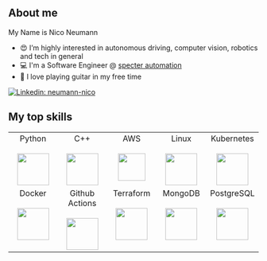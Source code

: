 ## About me

My Name is Nico Neumann
- :heart_eyes: I’m highly interested in autonomous driving, computer vision, robotics and tech in general
- :computer: I'm a Software Engineer @ [specter automation](https://specter-automation.com/)
- 🎵 I love playing guitar in my free time

<!-- markdown-link-check-disable -->
[![Linkedin: neumann-nico](https://img.shields.io/badge/-Nico%20Neumann-blue?style=flat-square&logo=Linkedin&logoColor=white&link=https://www.linkedin.com/in/neumann-nico/)](https://www.linkedin.com/in/neumann-nico/)
<!-- markdown-link-check-enable -->


## My top skills
<table>
  <tbody>
    <tr valign="top" align="center">
      <td width="20%">
        <span>Python</span><br><br>
        <img height="64px" src="https://upload.wikimedia.org/wikipedia/commons/c/c3/Python-logo-notext.svg">
      </td>
      <td width="20%">
        <span>C++</span><br><br>
        <img height="64px" src="https://upload.wikimedia.org/wikipedia/commons/1/18/ISO_C%2B%2B_Logo.svg">
      </td>
      <td width="20%">
        <span>AWS</span><br><br>
        <img height="55px" src="https://upload.wikimedia.org/wikipedia/commons/9/93/Amazon_Web_Services_Logo.svg">
      </td>
      <td width="20%">
        <span>Linux</span><br><br>
        <img height="64px" src="https://upload.wikimedia.org/wikipedia/commons/3/35/Tux.svg">
      </td>
      <td width="20%">
        <span>Kubernetes</span><br><br>
        <img height="64px" src="https://upload.wikimedia.org/wikipedia/commons/3/39/Kubernetes_logo_without_workmark.svg">
      </td>
    </tr>
    <tr valign="top" align="center">
      <td width="20%">
        <span>Docker</span><br><br>
        <img height="64px" src="https://upload.wikimedia.org/wikipedia/en/f/f4/Docker_logo.svg">
      </td>
      <td width="20%">
        <span>Github Actions</span><br><br>
        <img height="64px" height="0%" src="https://upload.wikimedia.org/wikipedia/commons/c/c2/GitHub_Invertocat_Logo.svg">
      </td>
      <td width="20%">
        <span>Terraform</span><br><br>
        <img height="64px" src="https://upload.wikimedia.org/wikipedia/commons/0/04/Terraform_Logo.svg">
      </td>
      <td width="20%">
        <span>MongoDB</span><br><br>
        <img height="64px" src="https://upload.wikimedia.org/wikipedia/en/5/5a/MongoDB_Fores-Green.svg">
      </td>
      <td width="20%">
        <span>PostgreSQL</span><br><br>
        <img height="64px" src="https://upload.wikimedia.org/wikipedia/commons/2/29/Postgresql_elephant.svg">
      </td>
      </tr>
  </tbody>
</table>

<!--
### Stats
![github stats](https://github-readme-stats.vercel.app/api?username=neumann-nico&show_icons=true)
-->

<!--
**neumann-nico/neumann-nico** is a ✨ _special_ ✨ repository because its `README.md` (this file) appears on your GitHub profile.

Here are some ideas to get you started:

- 🔭 I’m currently working on ...
- 🌱 I’m currently learning ...
- 👯 I’m looking to collaborate on ...
- 🤔 I’m looking for help with ...
- 💬 Ask me about ...
- 📫 How to reach me: ...
- 😄 Pronouns: ...
- ⚡ Fun fact: ...
-->
